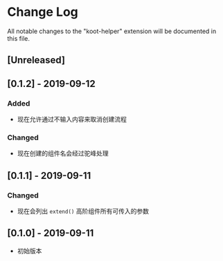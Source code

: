 # Change Log

All notable changes to the "koot-helper" extension will be documented in this file.

## [Unreleased]

## [0.1.2] - 2019-09-12

### Added

-   现在允许通过不输入内容来取消创建流程

### Changed

-   现在创建的组件名会经过驼峰处理

## [0.1.1] - 2019-09-11

### Changed

-   现在会列出 `extend()` 高阶组件所有可传入的参数

## [0.1.0] - 2019-09-11

-   初始版本
